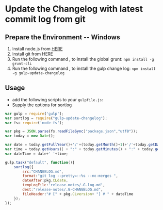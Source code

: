# Update the Changelog with latest commit log from git

## Prepare the Environment -- Windows
1. Install node.js from [HERE](https://nodejs.org/en/download)
2. Install git from [HERE](https://git-scm.com/downloads)
3. Run the following command , to install the global grunt:
```npm install -g grunt-cli```
4. Run the following command , to install the gulp change log:
```npm install -g gulp-update-changelog```

## Usage
- add the following scripts to your `gulpfile.js`:
- Supply the options for sortlog
```javascript
var gulp = require('gulp');
var sortlog = require("gulp-update-changelog");
var fs= require('node-fs');

var pkg = JSON.parse(fs.readFileSync("package.json","utf8"));
var today = new Date();

var date = today.getFullYear()+'/'+(today.getMonth()+1)+'/'+today.getDate();
var time = today.getHours() + ":" + today.getMinutes() + ":" + today.getSeconds();
var dateTime = date+' '+time;

gulp.task("default", function(){
    sortlog({
        src:"CHANGELOG.md",
        format:"git log --pretty=::%s --no-merges ",
        dateAfter:pkg.CLdate,
        tempLogFile:'release-notes/.G-log.md',
        dest:"release-notes/.G-CHANGELOG.md",
        fileHeader:"# [" + pkg.CLversion+ "] # " + dateTime
    });
});
```
